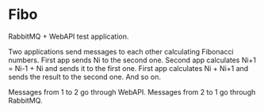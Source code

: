 # Fibo
RabbitMQ + WebAPI test application.

Two applications send messages to each other calculating Fibonacci numbers.
First app sends Ni to the second one.
Second app calculates Ni+1 = Ni-1 + Ni and sends it to the first one.
First app calculates Ni + Ni+1 and sends the result to the second one.
And so on.

Messages from 1 to 2 go through WebAPI.
Messages from 2 to 1 go through RabbitMQ.

